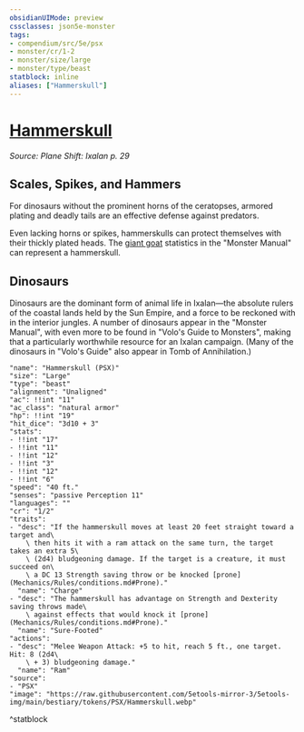 ```yaml
---
obsidianUIMode: preview
cssclasses: json5e-monster
tags:
- compendium/src/5e/psx
- monster/cr/1-2
- monster/size/large
- monster/type/beast
statblock: inline
aliases: ["Hammerskull"]
---
```

# [Hammerskull](Mechanics\bestiary\beast/hammerskull-psx.md)
*Source: Plane Shift: Ixalan p. 29*  

## Scales, Spikes, and Hammers

For dinosaurs without the prominent horns of the ceratopses, armored plating and deadly tails are an effective defense against predators.

Even lacking horns or spikes, hammerskulls can protect themselves with their thickly plated heads. The [giant goat](Mechanics/bestiary/beast/giant-goat.md) statistics in the "Monster Manual" can represent a hammerskull.

## Dinosaurs

Dinosaurs are the dominant form of animal life in Ixalan—the absolute rulers of the coastal lands held by the Sun Empire, and a force to be reckoned with in the interior jungles. A number of dinosaurs appear in the "Monster Manual", with even more to be found in "Volo's Guide to Monsters", making that a particularly worthwhile resource for an Ixalan campaign. (Many of the dinosaurs in "Volo's Guide" also appear in Tomb of Annihilation.)

```statblock
"name": "Hammerskull (PSX)"
"size": "Large"
"type": "beast"
"alignment": "Unaligned"
"ac": !!int "11"
"ac_class": "natural armor"
"hp": !!int "19"
"hit_dice": "3d10 + 3"
"stats":
- !!int "17"
- !!int "11"
- !!int "12"
- !!int "3"
- !!int "12"
- !!int "6"
"speed": "40 ft."
"senses": "passive Perception 11"
"languages": ""
"cr": "1/2"
"traits":
- "desc": "If the hammerskull moves at least 20 feet straight toward a target and\
    \ then hits it with a ram attack on the same turn, the target takes an extra 5\
    \ (2d4) bludgeoning damage. If the target is a creature, it must succeed on\
    \ a DC 13 Strength saving throw or be knocked [prone](Mechanics/Rules/conditions.md#Prone)."
  "name": "Charge"
- "desc": "The hammerskull has advantage on Strength and Dexterity saving throws made\
    \ against effects that would knock it [prone](Mechanics/Rules/conditions.md#Prone)."
  "name": "Sure-Footed"
"actions":
- "desc": "Melee Weapon Attack: +5 to hit, reach 5 ft., one target. Hit: 8 (2d4\
    \ + 3) bludgeoning damage."
  "name": "Ram"
"source":
- "PSX"
"image": "https://raw.githubusercontent.com/5etools-mirror-3/5etools-img/main/bestiary/tokens/PSX/Hammerskull.webp"
```
^statblock